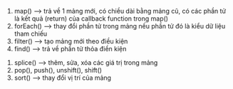 <!-- Method của array không làm thay đổi mảng ban đầu -->

1. map() --> trả về 1 mảng mới, có chiều dài bằng mảng cũ, có các phần tử là kết quả (return) của callback function trong map()
2. forEach() --> thay đổi phần tử trong mảng nếu phần tử đó là kiểu dữ liệu tham chiếu
3. filter() --> tạo mảng mới theo điều kiện
4. find() --> trả về phần tử thỏa điền kiện

<!-- Method làm thay đổi chính mảng đó -->

1. splice() --> thêm, sửa, xóa các giá trị trong mảng
2. pop(), push(), unshift(), shift()
3. sort() --> thay đổi vị trí của mảng
